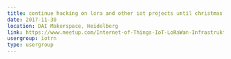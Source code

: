 ```yaml
---
title: continue hacking on lora and other iot projects until christmas
date: 2017-11-30
location: DAI Makerspace, Heidelberg
link: https://www.meetup.com/Internet-of-Things-IoT-LoRaWan-Infrastruktur-4-RheinNeckar/events/245493315/
usergroup: iotrn
type: usergroup
---
```

